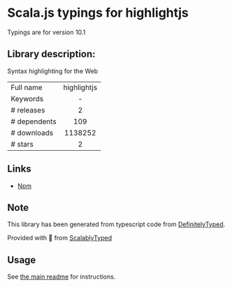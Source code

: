 
# Scala.js typings for highlightjs

Typings are for version 10.1

## Library description:
Syntax highlighting for the Web

|                    |                 |
| ------------------ | :-------------: |
| Full name          | highlightjs |
| Keywords           | - |
| # releases         | 2 |
| # dependents       | 109 |
| # downloads        | 1138252 |
| # stars            | 2 |

## Links
- [Npm](https://www.npmjs.com/package/highlightjs)
    


## Note
This library has been generated from typescript code from [DefinitelyTyped](https://definitelytyped.org).

Provided with :purple_heart: from [ScalablyTyped](https://github.com/oyvindberg/ScalablyTyped)

## Usage
See [the main readme](../../readme.md) for instructions.


